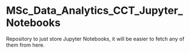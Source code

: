 # MSc_Data_Analytics_CCT_Jupyter_Notebooks
Repository to just store Jupyter Notebooks, it will be easier to fetch any of them from here.
